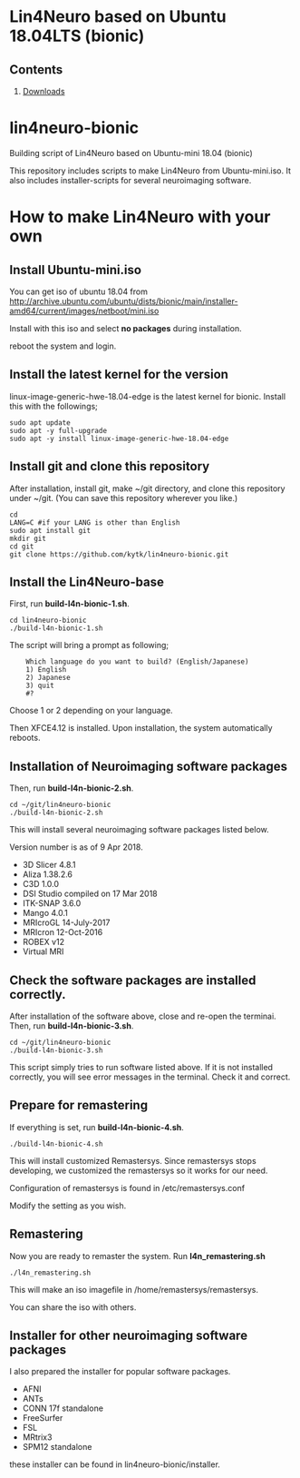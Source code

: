 # Lin4Neuro based on Ubuntu 18.04LTS (bionic)

## Contents
1. [Downloads](./Donwloads.md)

# lin4neuro-bionic
Building script of Lin4Neuro based on Ubuntu-mini 18.04 (bionic)

This repository includes scripts to make Lin4Neuro from Ubuntu-mini.iso.
It also includes installer-scripts for several neuroimaging software.

# How to make Lin4Neuro with your own

## Install Ubuntu-mini.iso

You can get iso of ubuntu 18.04 from http://archive.ubuntu.com/ubuntu/dists/bionic/main/installer-amd64/current/images/netboot/mini.iso

Install with this iso and select **no packages** during installation.

reboot the system and login.

## Install the latest kernel for the version

linux-image-generic-hwe-18.04-edge is the latest kernel for bionic.
Install this with the followings;

```
sudo apt update
sudo apt -y full-upgrade
sudo apt -y install linux-image-generic-hwe-18.04-edge
```

## Install git and clone this repository

After installation, install git, make ~/git directory, and clone this repository under ~/git. (You can save this repository wherever you like.)

```
cd
LANG=C #if your LANG is other than English
sudo apt install git
mkdir git
cd git
git clone https://github.com/kytk/lin4neuro-bionic.git
```

## Install the Lin4Neuro-base

First, run **build-l4n-bionic-1.sh**.

```
cd lin4neuro-bionic
./build-l4n-bionic-1.sh
```

The script will bring a prompt as following;

```
    Which language do you want to build? (English/Japanese)
    1) English
    2) Japanese
    3) quit
    #? 
```

Choose 1 or 2 depending on your language.

Then XFCE4.12 is installed. Upon installation, the system automatically reboots.

## Installation of Neuroimaging software packages

Then, run **build-l4n-bionic-2.sh**.

```
cd ~/git/lin4neuro-bionic
./build-l4n-bionic-2.sh
```

This will install several neuroimaging software packages listed below.

Version number is as of 9 Apr 2018.

* 3D Slicer 4.8.1
* Aliza 1.38.2.6
* C3D 1.0.0
* DSI Studio compiled on 17 Mar 2018
* ITK-SNAP 3.6.0
* Mango 4.0.1
* MRIcroGL 14-July-2017
* MRIcron 12-Oct-2016
* ROBEX v12
* Virtual MRI

## Check the software packages are installed correctly.

After installation of the software above, close and re-open the terminai.
Then, run **build-l4n-bionic-3.sh**.

```
cd ~/git/lin4neuro-bionic
./build-l4n-bionic-3.sh
```

This script simply tries to run software listed above.
If it is not installed correctly, you will see error messages in the terminal. Check it and correct.

## Prepare for remastering

If everything is set, run **build-l4n-bionic-4.sh**.

```
./build-l4n-bionic-4.sh
```

This will install customized Remastersys. Since remastersys stops developing, we customized the remastersys so it works for our need.

Configuration of remastersys is found in /etc/remastersys.conf

Modify the setting as you wish.

<!---
## (optional but important) Change UID in casper

If you work under VirtualBox circumstance, you need to do the following.
When you use VirtualBox Guest Additions, you need to add your username to vboxsf group. The id of vboxsf will be 999, which conflicts with uid of the user (custom) in live media. In order to avoid the conflict, change uid in casper settings.

    $ cd /usr/share/initramfs-tools/scripts/casper-bottom
    $ sudo nano 25adduser

around line 51, you will find

    db_set passwd/user-uid 999

You change 999 to 990.
-->

## Remastering

Now you are ready to remaster the system. Run **l4n_remastering.sh**

```
./l4n_remastering.sh
```

This will make an iso imagefile in /home/remastersys/remastersys.

You can share the iso with others.
 
## Installer for other neuroimaging software packages

I also prepared the installer for popular software packages.

* AFNI
* ANTs
* CONN 17f standalone
* FreeSurfer
* FSL
* MRtrix3
* SPM12 standalone 

these installer can be found in lin4neuro-bionic/installer.


